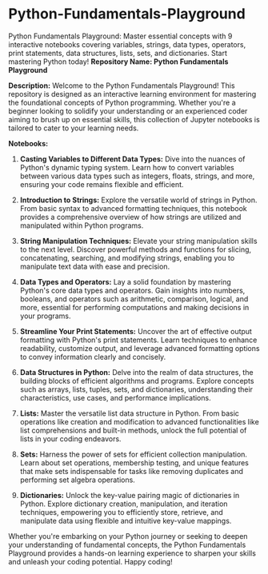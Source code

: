 # Python-Fundamentals-Playground
Python Fundamentals Playground: Master essential concepts with 9 interactive notebooks covering variables, strings, data types, operators, print statements, data structures, lists, sets, and dictionaries. Start mastering Python today!
**Repository Name: Python Fundamentals Playground**

**Description:**
Welcome to the Python Fundamentals Playground! This repository is designed as an interactive learning environment for mastering the foundational concepts of Python programming. Whether you're a beginner looking to solidify your understanding or an experienced coder aiming to brush up on essential skills, this collection of Jupyter notebooks is tailored to cater to your learning needs.

**Notebooks:**

1. **Casting Variables to Different Data Types:** Dive into the nuances of Python's dynamic typing system. Learn how to convert variables between various data types such as integers, floats, strings, and more, ensuring your code remains flexible and efficient.

2. **Introduction to Strings:** Explore the versatile world of strings in Python. From basic syntax to advanced formatting techniques, this notebook provides a comprehensive overview of how strings are utilized and manipulated within Python programs.

3. **String Manipulation Techniques:** Elevate your string manipulation skills to the next level. Discover powerful methods and functions for slicing, concatenating, searching, and modifying strings, enabling you to manipulate text data with ease and precision.

4. **Data Types and Operators:** Lay a solid foundation by mastering Python's core data types and operators. Gain insights into numbers, booleans, and operators such as arithmetic, comparison, logical, and more, essential for performing computations and making decisions in your programs.

5. **Streamline Your Print Statements:** Uncover the art of effective output formatting with Python's print statements. Learn techniques to enhance readability, customize output, and leverage advanced formatting options to convey information clearly and concisely.

6. **Data Structures in Python:** Delve into the realm of data structures, the building blocks of efficient algorithms and programs. Explore concepts such as arrays, lists, tuples, sets, and dictionaries, understanding their characteristics, use cases, and performance implications.

7. **Lists:** Master the versatile list data structure in Python. From basic operations like creation and modification to advanced functionalities like list comprehensions and built-in methods, unlock the full potential of lists in your coding endeavors.

8. **Sets:** Harness the power of sets for efficient collection manipulation. Learn about set operations, membership testing, and unique features that make sets indispensable for tasks like removing duplicates and performing set algebra operations.

9. **Dictionaries:** Unlock the key-value pairing magic of dictionaries in Python. Explore dictionary creation, manipulation, and iteration techniques, empowering you to efficiently store, retrieve, and manipulate data using flexible and intuitive key-value mappings.

Whether you're embarking on your Python journey or seeking to deepen your understanding of fundamental concepts, the Python Fundamentals Playground provides a hands-on learning experience to sharpen your skills and unleash your coding potential. Happy coding!

